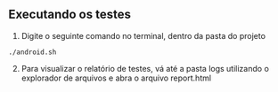 ## Executando os testes

1. Digite o seguinte comando no terminal, dentro da pasta do projeto
```
./android.sh
```

2. Para visualizar o relatório de testes, vá até a pasta logs utilizando o explorador de arquivos e abra o arquivo report.html